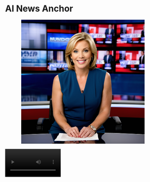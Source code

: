 # AI News Anchor

<p align="center">
  <img src='image.png' width="400">
</p>

<video src='audio.mov' width=180/>

https://github.com/matyasbohacek/AI-news-anchor/assets/37394704/e0e24bea-bcc6-4450-9bff-98d58b28bccd
